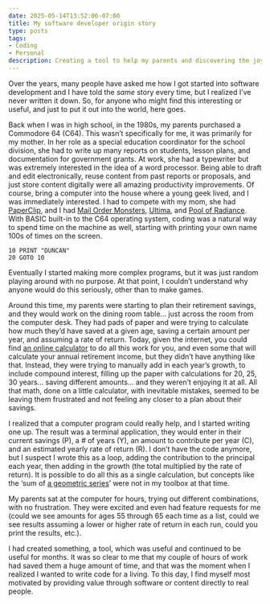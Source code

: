 ```yaml
---
date: 2025-05-14T13:52:06-07:00
title: My software developer origin story
type: posts
tags:
- Coding
- Personal
description: Creating a tool to help my parents and discovering the joy of creating something useful started me down the path of working in software.
---
```

Over the years, many people have asked me how I got started into software development and I have told the *same* story every time, but I realized I’ve never written it down. So, for anyone who might find this interesting or useful, and just to put it out into the world, here goes.

Back when I was in high school, in the 1980s, my parents purchased a Commodore 64 (C64). This wasn’t specifically for me, it was primarily for my mother. In her role as a special education coordinator for the school division, she had to write up many reports on students, lesson plans, and documentation for government grants. At work, she had a typewriter but was extremely interested in the idea of a word processor. Being able to draft and edit electronically, reuse content from past reports or proposals, and just store content digitally were all amazing productivity improvements. Of course, bring a computer into the house where a young geek lived, and I was immediately interested. I had to compete with my mom, she had [PaperClip](https://en.wikipedia.org/wiki/PaperClip), and I had [Mail Order Monsters](https://en.wikipedia.org/wiki/Mail_Order_Monsters), [Ultima](https://en.wikipedia.org/wiki/Ultima_IV:_Quest_of_the_Avatar), and [Pool of Radiance](https://en.wikipedia.org/wiki/Pool_of_Radiance). With BASIC built-in to the C64 operating system, coding was a natural way to spend time on the machine as well, starting with printing your own name 100s of times on the screen.

```basic
10 PRINT "DUNCAN"
20 GOTO 10
```

Eventually I started making more complex programs, but it was just random playing around with no purpose. At that point, I couldn’t understand why anyone would do this seriously, other than to make games.

Around this time, my parents were starting to plan their retirement savings, and they would work on the dining room table… just across the room from the computer desk. They had pads of paper and were trying to calculate how much they’d have saved at a given age, saving a certain amount per year, and assuming a rate of return. Today, given the internet, you could find [an online calculator](https://www.investor.gov/financial-tools-calculators/calculators/compound-interest-calculator) to do all this work for you, and even some that will calculate your annual retirement income, but they didn’t have anything like that. Instead, they were trying to manually add in each year’s growth, to include compound interest, filling up the paper with calculations for 20, 25, 30 years… saving different amounts… and they weren’t enjoying it at all. All that math, done on a little calculator, with inevitable mistakes, seemed to be leaving them frustrated and not feeling any closer to a plan about their savings.

I realized that a computer program could really help, and I started writing one up. The result was a terminal application, they would enter in their current savings (P), a # of years (Y), an amount to contribute per year (C), and an estimated yearly rate of return (R). I don’t have the code anymore, but I suspect I wrote this as a loop, adding the contribution to the principal each year, then adding in the growth (the total multiplied by the rate of return). It is possible to do all this as a single calculation, but concepts like the ‘sum of [a geometric series](https://en.wikipedia.org/wiki/Geometric_series)’ were not in my toolbox at that time.

My parents sat at the computer for hours, trying out different combinations, with no frustration. They were excited and even had feature requests for me (could we see amounts for ages 55 through 65 each time as a list, could we see results assuming a lower or higher rate of return in each run, could you print the results, etc.).

I had created something, a tool, which was useful and continued to be useful for months. It was so clear to me that my couple of hours of work had saved them a huge amount of time, and that was the moment when I realized I wanted to write code for a living. To this day, I find myself most motivated by providing value through software or content directly to real people.